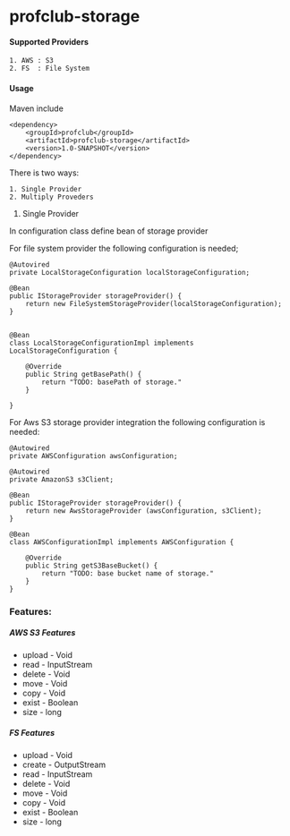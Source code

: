 # profclub-storage

#### Supported Providers

	1. AWS : S3
	2. FS  : File System

#### Usage

Maven include
```
<dependency>
	<groupId>profclub</groupId>
	<artifactId>profclub-storage</artifactId>
	<version>1.0-SNAPSHOT</version>
</dependency>

```

There is two ways:

	1. Single Provider
	2. Multiply Proveders
	
1. Single Provider

In configuration class define bean of storage provider

For file system provider the following configuration is needed;

```
@Autovired
private LocalStorageConfiguration localStorageConfiguration;

@Bean
public IStorageProvider storageProvider() {
	return new FileSystemStorageProvider(localStorageConfiguration);
}


```

```
@Bean
class LocalStorageConfigurationImpl implements LocalStorageConfiguration {
	
	@Override
	public String getBasePath() {
		return "TODO: basePath of storage."
	}

}

```
	
For Aws S3 storage provider integration the following configuration is needed:
```
@Autowired
private AWSConfiguration awsConfiguration;

@Autowired
private AmazonS3 s3Client;

@Bean
public IStorageProvider storageProvider() {
	return new AwsStorageProvider (awsConfiguration, s3Client);
}

```

```
@Bean
class AWSConfigurationImpl implements AWSConfiguration {
	
	@Override
	public String getS3BaseBucket() {
		return "TODO: base bucket name of storage."
	}
}
```

### Features:

##### AWS S3 Features
 - upload - Void
 - read	  - InputStream
 - delete - Void
 - move   - Void
 - copy   - Void
 - exist  - Boolean
 - size   - long
 
##### FS Features 
 - upload - Void
 - create - OutputStream 
 - read   - InputStream
 - delete - Void
 - move   - Void
 - copy	  - Void
 - exist  - Boolean
 - size   - long
	